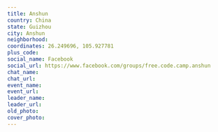 ```yaml
---
title: Anshun
country: China
state: Guizhou
city: Anshun
neighborhood: 
coordinates: 26.249696, 105.927781
plus_code:
social_name: Facebook
social_url: https://www.facebook.com/groups/free.code.camp.anshun
chat_name:
chat_url:
event_name:
event_url:
leader_name:
leader_url:
old_photo: 
cover_photo:
---
```

